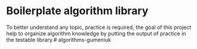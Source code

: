 # Boilerplate algorithm library

To better understand any topic, practice is required, the goal of this project help to organize algorithm knowledge by putting the output of practice in the testable library.# algorithms-gumeniuk

